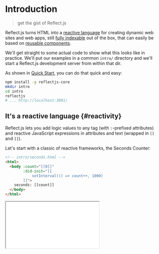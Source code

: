 # Introduction

> get the gist of Reflect.js

Reflect.js turns HTML into a [reactive language](#reactivity) for creating dynamic web sites and web apps, still [fully indexable](#indexability) out of the box, that can easily be based on [reusable components](#reusability).

We'll get straight to some actual code to show what this looks like in practice. We'll put our examples in a common `intro/` directory and we'll start a Reflect.js development server from within that dir.

As shown in [Quick Start](quick-start), you can do that quick and easy:

```sh
npm install -g reflectjs-core
mkdir intro
cd intro
reflectjs
# ... http://localhost:3001/
```

## It's a reactive language {#reactivity}

Reflect.js lets you add logic values to any tag (with `:`-prefixed attributes) and reactive JavaScript expressions in attributes and text (wrapped in `[[` and `]]`).

Let's start with a classic of reactive frameworks, the Seconds Counter:

```html
<!-- intro/seconds.html -->
<html>
  <body :count="[[0]]"
        :did-init="[[
            setInterval(() => count++, 1000)
        ]]">
    seconds: [[count]]
  </body>
</html>
```

<iframe src="/examples/intro/seconds"/>

When it serves a page, Reflect.js turns it into standard HTML with added code that starts executing in the server itself and then continues in the browser.

By opening [http://localhost:3001/seconds](http://localhost:3001/seconds) you'll get a live seconds counter, and in the page source you can see it was initially output with "seconds: 0" and then regularly updated in the client.

This is how it works:

* the `count` value, initially set to `0`, is added to the body tag
* the `did-init` code is executed when a tag is created: this happens both in the server at page delivery and in the client at page load
* in both cases `did-init` starts a timer to increment count every second
* in the server, though, everything in the future is not executed and left to the client
* for this reason, `count` remains `0` when the page is delivered
* in the client the same logic is applied
* this time, of course, the timer does work, `count` is periodically incremented and, thanks to reactivity, it's automatically reflected in page text

Since we're using a [development server](reference/server), requests with the `__noclient` parameter can be used to see what the page looks like to clients with no support for JavaScript, like search engine crawlers, so opening [http://localhost:3001/seconds?__noclient](http://localhost:3001/seconds?__noclient) you'll get a static page saying "seconds: 0" and no client-side code added.

> <i class="bi-info-square-fill"></i> You can learn more about Reflect.js [language](reference/language)<!--- and see more [reactivity examples](examples/reactivity)-->.

## It produces indexable web apps {#indexability}

Reflect.js was designed with both the server and the client in mind. Thanks to its holistic approach, it makes it easy to create web projects which behave both as fully indexable web sites and as modern, dynamic web apps at the same time.

In our example we'll create an app with its own dir in `intro/app/` and a page like this:

```html
<!-- intro/app/index.html -->
<html :URLPATH="/">
  <body>
    <div>
      <a href="index">[home]</a> | <a href="products">[products]</a>
    </div>

    <:on-off :on="[[head.router.name === 'index']]">
      <div>Home</div>
    </:on-off>

    <:on-off :on="[[head.router.name === 'products']]">
      <div>Products</div>
    </:on-off>
  </body>
</html>
```

This page is delivered for all paths inside its own directory, thanks to the [`:URLPATH`](reference/server#urlpath) directive. It can know what name it was requested with by using the [`head.router`](reference/stdlib#head-router) standard component.

Based on that, it can decide what actual content is displayed using the [`<:on-off>`](reference/stdlib#on-off) standard component.

[http://localhost:3001/app](http://localhost:3001/app/):

<iframe src="/examples/intro/app"/>

The `<:on-off>` component is implemented using a [`<template>`](https://developer.mozilla.org/en-US/docs/Web/HTML/Element/template) tag, meaning its content is effectively removed from the DOM when `:on` is false.

> In a real app you'll probably want to keep different page contents in different page fragments and include them in the main file using the [`<:include>`](reference/preprocessor) directive.
<!---
> <i class="bi-info-square-fill"></i> You can learn more about making indexable web apps in the [indexability examples](examples/indexability).-->

## It supports reusability {#reusability}

In HTML pages there's usually a number of markup blocks that are replicated with minimal changes:

```html
<div class="products">
  <div class="product">
    <span>Gadget<span>
    <span class="price">€1</span>
  </div>
  <div class="product">
    <span>Widget<span>
    <span class="price">€2</span>
  </div>
</div>
```

Part of Reflect.js support for reusability is the [`<:define>`](reference/preprocessor#define) directive, which lets you declare your own custom tags:

```html
<!-- custom tag definition -->
<:define tag="app-product" class="product">
  <span>[[name]]<span>
  <span class="price">€[[price]]</span>
</:define>
```

```html
<!-- custom tag usage -->
<div class="products">
  <app-product :name="Gadget" :price="1"/>
  <app-product :name="Widget" :price="2"/>
</div>
```

We now have a much simpler markup that clearly specifies what it represents &mdash; an application product &mdash; and what's specific to each instance &mdash; name and price &mdash; greatly improving readability and maintainability.

Custom tag definitions are usually collected in page fragments (with an `.htm` extension so the server won't deliver them):

```html
<!-- intro/products-lib.htm -->
<lib>
  <meta charset="utf-8">
  <meta name="viewport" content="width=device-width, initial-scale=1">
  <link href="index.css" rel="stylesheet">

  <:define tag="app-product" class="product">
    <span>[[name]]</span>
    <span class="price">€[[price]]</span>
  </:define>
</lib>
```

...and can be [`<:import>`](reference/preprocessor#import)-ed where they're needed, normally inside the `<head>` tag:

```html
<!-- intro/products.htm -->
<html>
  <head>
    <:import src="products-lib.htm"/>
  </head>
  <body>
    <div class="products">
      <app-product :name="Gadget" :price="1"/>
      <app-product :name="Widget" :price="2"/>
    </div>
  </body>
</html>
```

<!--- <iframe src="/examples/intro/products"/> -->

> Page fragments must have an arbitrary root tag, like `<lib>` here.
<!---
> <i class="bi-info-square-fill"></i> You can learn more in the [reusability examples](examples/reusability).-->
> <i class="bi-info-square-fill"></i> You can learn more in [Preprocessor](reference/preprocessor).

## Next steps {#next-steps}
<!---
* [Examples](examples) &mdash; see all the features in bite-sized examples-->
* [Tutorial](tutorial) &mdash; get a taste of Reflect.js development
* [Reference](reference/cli) &mdash; find all the details
